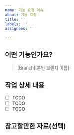 ```yaml
---
name: 기능 요청 이슈
about: 기능 요청
title: ''
labels: ''
assignees: ''

---
```


## 어떤 기능인가요?
> [Branch][본인 브랜치 이름]

## 작업 상세 내용
- [ ] TODO
- [ ] TODO
- [ ] TODO

## 참고할만한 자료(선택)
